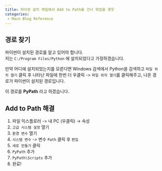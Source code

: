 ```yaml
---
title: 파이썬 설치 파일에서 Add to Path를 건너 뛰었을 경우
categories:
 - Main Blog Reference
---
```


## 경로 찾기
파이썬이 설치된 경로를 알고 있어야 합니다.  
저는 `C:/Program Files/Python` 에 설치되었다고 가정하겠습니다.  

만약 어디에 설치되었는지를 모른다면 Windows 검색에서 Python을 검색하고 `파일 위치 열기` 
클릭 후 나타난 파일에 한번 더 우클릭 -> `파일 위치 열기`를 클릭해주고, 나온 경로가 파이썬이 설치된 경로입니다.  

이 경로를 **PyPath** 라고 하겠습니다.

## Add to Path 해결
1. 파일 익스플로러 -> 내 PC (우클릭) -> 속성
2. `고급 시스템 설정` 열기
3. `환경 변수` 열기
4. `시스템 변수` -> 변수 `Path` 클릭 후 `편집`
5. `새로 만들기` 클릭
6. `PyPath` 추가
7. `PyPath\Scripts` 추가
8. 완료!
